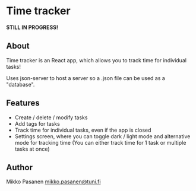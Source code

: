 # Time tracker

<b>STILL IN PROGRESS!</b>

## About

Time tracker is an React app, which allows you to
track time for individual tasks!

Uses json-server to host a server so a .json file
can be used as a "database".

## Features

- Create / delete / modify tasks
- Add tags for tasks
- Track time for individual tasks, even if the app is closed
- Settings screen, where you can toggle dark / light mode and alternative mode for tracking time (You can either track time for 1 task or multiple tasks at once)

## Author

Mikko Pasanen <mikko.pasanen@tuni.fi>
